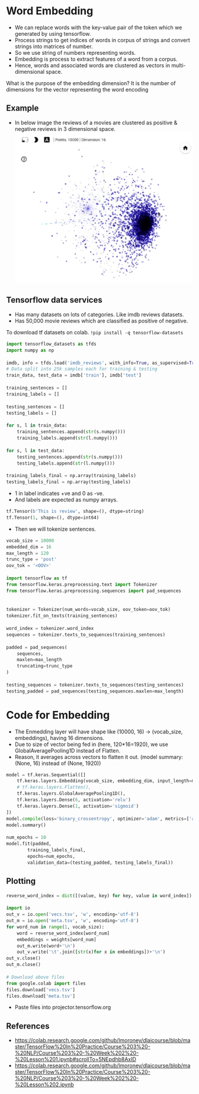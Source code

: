 # Word Embedding
- We can replace words with the key-value pair of the token which we generated by using tensorflow.
- Process strings to get indices of words in corpus of strings and convert strings into matrices of number.
- So we use string of numbers representing words.
- Embedding is process to extract features of a word from a corpus.
- Hence, words and associated words are clustered as vectors in multi-dimensional space.

What is the purpose of the embedding dimension?
It is the number of dimensions for the vector representing the word encoding
## Example
- In below image the reviews of a movies are clustered as positive & negative reviews in 3 dimensional space.
![Words Embedding](word%20embedding.png)

## Tensorflow data services
- Has many datasets on lots of categories. Like imdb reviews datasets.
- Has 50,000 movie reviews which are classified as positive of negative.

To download tf datasets on colab.
`!pip install -q tensorflow-datasets`

```python
import tensorflow_datasets as tfds
import numpy as np

imdb, info = tfds.load('imdb_reviews', with_info=True, as_supervised=True)
# Data split into 25k samples each for training & testing
train_data, test_data = imdb['train'], imdb['test']

training_sentences = []
training_labels = []

testing_sentences = []
testing_labels = []

for s, l in train_data:
    training_sentences.append(str(s.numpy()))
    training_labels.append(str(l.numpy()))

for s, l in test_data:
    testing_sentences.append(str(s.numpy()))
    testing_labels.append(str(l.numpy()))

training_labels_final = np.array(training_labels)
testing_labels_final = np.array(testing_labels)
```

- 1 in label indicates +ve and 0 as -ve.
- And labels are expected as numpy arrays.
```python
tf.Tensor(b'This is review', shape=(), dtype=string)
tf.Tensor(1, shape=(), dtype=int64)
```

- Then we will tokenize sentences.
```python
vocab_size = 10000
embedded_dim = 16
max_length = 120
trunc_type = 'post'
oov_tok = '<OOV>'

import tensorflow as tf
from tensorflow.keras.preprocessing.text import Tokenizer
from tensorflow.keras.preprocessing.sequences import pad_sequences


tokenizer = Tokenizer(num_words=vocab_size, oov_token=oov_tok)
tokenizer.fit_on_texts(training_sentences)

word_index = tokenizer.word_index
sequences = tokenizer.texts_to_sequences(training_sentences)

padded = pad_sequences(
    sequences,
    maxlen=max_length
    truncating=trunc_type
)

testing_sequences = tokenizer.texts_to_sequences(testing_sentences)
testing_padded = pad_sequences(testing_sequences.maxlen=max_length)

```

# Code for Embedding
- The Enmedding layer will have shape like (10000, 16) -> (vocab_size, embeddings), having 16 dimensions.
- Due to size of vector being fed in (here, 120*16=1920), we use GlobalAveragePooling1D instead of Flatten.
- Reason, it averages across vectors to flatten it out. (model summary: (None, 16) instead of (None, 1920))
```python
model = tf.keras.Sequential([]
    tf.keras.layers.Embedding(vocab_size, embedding_dim, input_length=max_length),
    # tf.keras.layers.Flatten(),
    tf.keras.layers.GlobalAveragePooling1D(),
    tf.keras.layers.Dense(6, activation='relu')
    tf.keras.layers.Dense(1, activation='sigmoid')
])
model.compile(loss='binary_crossentropy', optimizer='adam', metrics=['accuracy'])
model.summary()

num_epochs = 10
model.fit(padded,
        training_labels_final,
        epochs=num_epochs,
        validation_data=(testing_padded, testing_labels_final))
```

## Plotting
```python
reverse_word_index = dict([(value, key) for key, value in word_index])

import io
out_v = io.open('vecs.tsv', 'w', encoding='utf-8')
out_m = io.open('meta.tsv', 'w', encoding='utf-8')
for word_num in range(1, vocab_size):
    word = reverse_word_index[word_num]
    embeddings = weights[word_num]
    out_m.write(word+'\n')
    out_v.write('\t'.join([str(x)for x in embeddings])+'\n')
out_v.close()
out_m.close()

# Download above files
from google.colab import files
files.download['vecs.tsv']
files.download['meta.tsv']
```

- Paste files into projector.tensorflow.org

## References
- https://colab.research.google.com/github/lmoroney/dlaicourse/blob/master/TensorFlow%20In%20Practice/Course%203%20-%20NLP/Course%203%20-%20Week%202%20-%20Lesson%201.ipynb#scrollTo=5NEpdhb8AxID
- https://colab.research.google.com/github/lmoroney/dlaicourse/blob/master/TensorFlow%20In%20Practice/Course%203%20-%20NLP/Course%203%20-%20Week%202%20-%20Lesson%202.ipynb